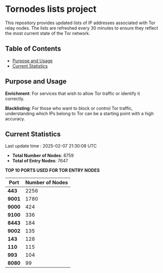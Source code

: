 # Tornodes lists project

This repository provides updated lists of IP addresses associated with Tor relay nodes. The lists are refreshed every 30 minutes to ensure they reflect the most current state of the Tor network.

## Table of Contents

- [Purpose and Usage](#purpose-and-usage)
- [Current Statistics](#current-statistics)


## Purpose and Usage

**Enrichment**: For services that wish to allow Tor traffic or identify it correctly.

**Blacklisting**: For those who want to block or control Tor traffic, understanding which IPs belong to Tor can be a starting point with a high accuracy.

## Current Statistics

Last update time : 2025-02-07 21:30:08 UTC

- **Total Number of Nodes**: 8759
- **Total of Entry Nodes**: 7647

**TOP 10 PORTS USED FOR TOR ENTRY NODES**

| **Port** | **Number of Nodes** |
|------|-----------------|
| **443**   | 2256  |
| **9001**   | 1780  |
| **9000**   | 424  |
| **9100**   | 336  |
| **8443**   | 184  |
| **9002**   | 135  |
| **143**   | 128  |
| **110**   | 115  |
| **993**   | 104  |
| **8080**   | 99  |

